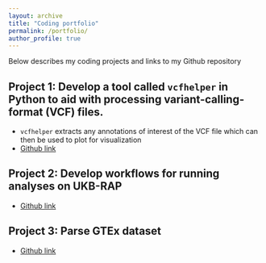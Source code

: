 ```yaml
---
layout: archive
title: "Coding portfolio"
permalink: /portfolio/
author_profile: true
---
```


Below describes my coding projects and links to my Github repository

## Project 1: Develop a tool called `vcfhelper` in Python to aid with processing variant-calling-format (VCF) files. 
* `vcfhelper` extracts any annotations of interest of the VCF file which can then be used to plot for visualization
* [Github link](https://github.com/tanyaphung/vcfhelper)

## Project 2: Develop workflows for running analyses on UKB-RAP
* [Github link](https://github.com/tanyaphung/ukb_rap_workflows)

## Project 3: Parse GTEx dataset
* [Github link](https://github.com/tanyaphung/ParseGtex)